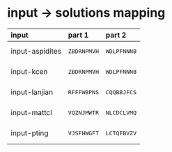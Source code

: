 # input -> solutions mapping
|input|part 1|part 2|
|:---|:---|:---|
|input-aspidites|<pre>ZBDRNPMVH</pre>|<pre>WDLPFNNNB</pre>|
|input-kcen|<pre>ZBDRNPMVH</pre>|<pre>WDLPFNNNB</pre>|
|input-lanjian|<pre>RFFFWBPNS</pre>|<pre>CQQBBJFCS</pre>|
|input-mattcl|<pre>VQZNJMWTR</pre>|<pre>NLCDCLVMQ</pre>|
|input-pting|<pre>VJSFHWGFT</pre>|<pre>LCTQFBVZV</pre>|
